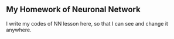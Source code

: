 ## My Homework of Neuronal Network

I write my codes of NN lesson here, so that I can see and change it anywhere.